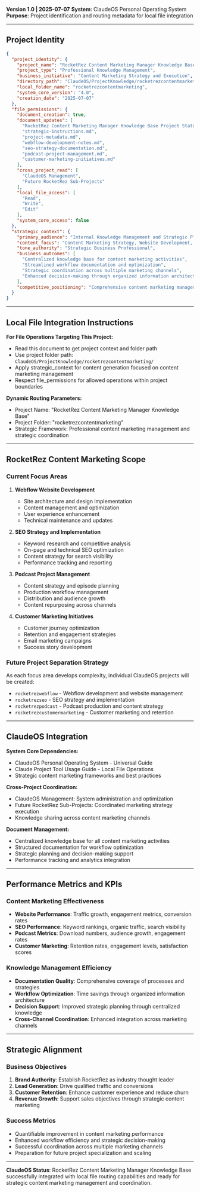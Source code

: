 **Version 1.0 | 2025-07-07**
**System**: ClaudeOS Personal Operating System
**Purpose**: Project identification and routing metadata for local file integration

---

## Project Identity

```json
{
  "project_identity": {
    "project_name": "RocketRez Content Marketing Manager Knowledge Base",
    "project_type": "Professional Knowledge Management",
    "business_initiative": "Content Marketing Strategy and Execution",
    "directory_path": "ClaudeOS/ProjectKnowledge/rocketrezcontentmarketing/",
    "local_folder_name": "rocketrezcontentmarketing",
    "system_core_version": "4.0",
    "creation_date": "2025-07-07"
  },
  "file_permissions": {
    "document_creation": true,
    "document_updates": [
      "RocketRez Content Marketing Manager Knowledge Base Project Status Report - Cross-Project Intelligence",
      "strategic-instructions.md",
      "project-metadata.md",
      "webflow-development-notes.md",
      "seo-strategy-documentation.md",
      "podcast-project-management.md",
      "customer-marketing-initiatives.md"
    ],
    "cross_project_read": [
      "ClaudeOS Management",
      "Future RocketRez Sub-Projects"
    ],
    "local_file_access": [
      "Read",
      "Write",
      "Edit"
    ],
    "system_core_access": false
  },
  "strategic_context": {
    "primary_audience": "Internal Knowledge Management and Strategic Planning",
    "content_focus": "Content Marketing Strategy, Website Development, SEO, Podcast, Customer Marketing",
    "tone_authority": "Strategic Business Professional",
    "business_outcomes": [
      "Centralized knowledge base for content marketing activities",
      "Streamlined workflow documentation and optimization",
      "Strategic coordination across multiple marketing channels",
      "Enhanced decision-making through organized information architecture"
    ],
    "competitive_positioning": "Comprehensive content marketing management system"
  }
}
```

---

## Local File Integration Instructions

**For File Operations Targeting This Project:**
- Read this document to get project context and folder path
- Use project folder path: `ClaudeOS/ProjectKnowledge/rocketrezcontentmarketing/`
- Apply strategic_context for content generation focused on content marketing management
- Respect file_permissions for allowed operations within project boundaries

**Dynamic Routing Parameters:**
- Project Name: "RocketRez Content Marketing Manager Knowledge Base"
- Project Folder: "rocketrezcontentmarketing"
- Strategic Framework: Professional content marketing management and strategic coordination

---

## RocketRez Content Marketing Scope

### Current Focus Areas
1. **Webflow Website Development**
   - Site architecture and design implementation
   - Content management and optimization
   - User experience enhancement
   - Technical maintenance and updates

2. **SEO Strategy and Implementation**
   - Keyword research and competitive analysis
   - On-page and technical SEO optimization
   - Content strategy for search visibility
   - Performance tracking and reporting

3. **Podcast Project Management**
   - Content strategy and episode planning
   - Production workflow management
   - Distribution and audience growth
   - Content repurposing across channels

4. **Customer Marketing Initiatives**
   - Customer journey optimization
   - Retention and engagement strategies
   - Email marketing campaigns
   - Success story development

### Future Project Separation Strategy
As each focus area develops complexity, individual ClaudeOS projects will be created:
- `rocketrezwebflow` - Webflow development and website management
- `rocketrezseo` - SEO strategy and implementation
- `rocketrezpodcast` - Podcast production and content strategy
- `rocketrezcustomermarketing` - Customer marketing and retention

---

## ClaudeOS Integration

**System Core Dependencies:**
- ClaudeOS Personal Operating System - Universal Guide
- Claude Project Tool Usage Guide - Local File Operations
- Strategic content marketing frameworks and best practices

**Cross-Project Coordination:**
- ClaudeOS Management: System administration and optimization
- Future RocketRez Sub-Projects: Coordinated marketing strategy execution
- Knowledge sharing across content marketing channels

**Document Management:**
- Centralized knowledge base for all content marketing activities
- Structured documentation for workflow optimization
- Strategic planning and decision-making support
- Performance tracking and analytics integration

---

## Performance Metrics and KPIs

### Content Marketing Effectiveness
- **Website Performance**: Traffic growth, engagement metrics, conversion rates
- **SEO Performance**: Keyword rankings, organic traffic, search visibility
- **Podcast Metrics**: Download numbers, audience growth, engagement rates
- **Customer Marketing**: Retention rates, engagement levels, satisfaction scores

### Knowledge Management Efficiency
- **Documentation Quality**: Comprehensive coverage of processes and strategies
- **Workflow Optimization**: Time savings through organized information architecture
- **Decision Support**: Improved strategic planning through centralized knowledge
- **Cross-Channel Coordination**: Enhanced integration across marketing channels

---

## Strategic Alignment

### Business Objectives
1. **Brand Authority**: Establish RocketRez as industry thought leader
2. **Lead Generation**: Drive qualified traffic and conversions
3. **Customer Retention**: Enhance customer experience and reduce churn
4. **Revenue Growth**: Support sales objectives through strategic content marketing

### Success Metrics
- Quantifiable improvement in content marketing performance
- Enhanced workflow efficiency and strategic decision-making
- Successful coordination across multiple marketing channels
- Preparation for future project specialization and scaling

---

**ClaudeOS Status**: RocketRez Content Marketing Manager Knowledge Base successfully integrated with local file routing capabilities and ready for strategic content marketing management and coordination.